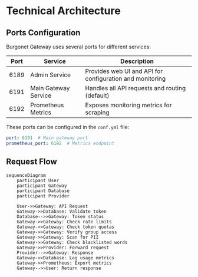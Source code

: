 
# Technical Architecture

## Ports Configuration

Burgonet Gateway uses several ports for different services:

| Port | Service                | Description                                                                 |
|------|------------------------|-----------------------------------------------------------------------------|
| 6189 | Admin Service          | Provides web UI and API for configuration and monitoring |
| 6191 | Main Gateway Service   | Handles all API requests and routing (default)                             |
| 6192 | Prometheus Metrics     | Exposes monitoring metrics for scraping                                    |

These ports can be configured in the `conf.yml` file:

```yaml
port: 6191  # Main gateway port
prometheus_port: 6192  # Metrics endpoint
```

## Request Flow

```mermaid
sequenceDiagram
    participant User
    participant Gateway
    participant Database
    participant Provider
    
    User->>Gateway: API Request
    Gateway->>Database: Validate token
    Database-->>Gateway: Token status
    Gateway->>Gateway: Check rate limits
    Gateway->>Gateway: Check token quotas
    Gateway->>Gateway: Verify group access
    Gateway->>Gateway: Scan for PII
    Gateway->>Gateway: Check blacklisted words
    Gateway->>Provider: Forward request
    Provider-->>Gateway: Response
    Gateway->>Database: Log usage metrics
    Gateway->>Prometheus: Export metrics
    Gateway-->>User: Return response
```

